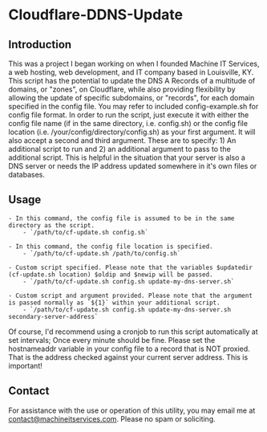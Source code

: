 # Cloudflare-DDNS-Update

## Introduction

This was a project I began working on when I founded Machine IT Services, a web hosting, web development, and IT company based in Louisville, KY.
This script has the potential to update the DNS A Records of a multitude of domains, or "zones", on Cloudflare, while also providing flexibility by allowing the update of specific subdomains, or "records", for each domain specified in the config file.
You may refer to included config-example.sh for config file format. In order to run the script, just execute it with either the config file name (if in the same directory, i.e. config.sh) or the config file location (i.e. /your/config/directory/config.sh) as your first argument.
It will also accept a second and third argument. These are to specify: 1) An additional script to run and 2) an additional argument to pass to the additional script. This is helpful in the situation that your server is also a DNS server or needs the IP address updated somewhere in it's own files or databases.

## Usage

	- In this command, the config file is assumed to be in the same directory as the script.
		- `/path/to/cf-update.sh config.sh`

	- In this command, the config file location is specified.
		- `/path/to/cf-update.sh /path/to/config.sh`

	- Custom script specified. Please note that the variables $updatedir (cf-update.sh location) $oldip and $newip will be passed.
		- `/path/to/cf-update.sh config.sh update-my-dns-server.sh`

	- Custom script and argument provided. Please note that the argument is passed normally as `${1}` within your additional script.
		- `/path/to/cf-update.sh config.sh update-my-dns-server.sh secondary-server-address`

Of course, I'd recommend using a cronjob to run this script automatically at set intervals; Once every minute should be fine.
Please set the hostnameaddr variable in your config file to a record that is NOT proxied. That is the address checked against your current server address. This is important!

## Contact

For assistance with the use or operation of this utility, you may email me at contact@machineitservices.com. Please no spam or soliciting.
